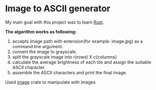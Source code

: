 # Image to ASCII generator

My main goal with this project was to learn [Rust](https://www.rust-lang.org/).

**The algorithm works as following:** 
1. accepts image path with extension(for example: image.jpg) as a command line argument.
2. convert the image to grayscale.
3. split the grayscale image into r(rows) X c{columns}
4. calculate the average brightness of each tile and assign the suitable ASCII character.
5. assemble the ASCII characters and print the final image.

Used [image](https://crates.io/crates/image) crate to manipulate with images

